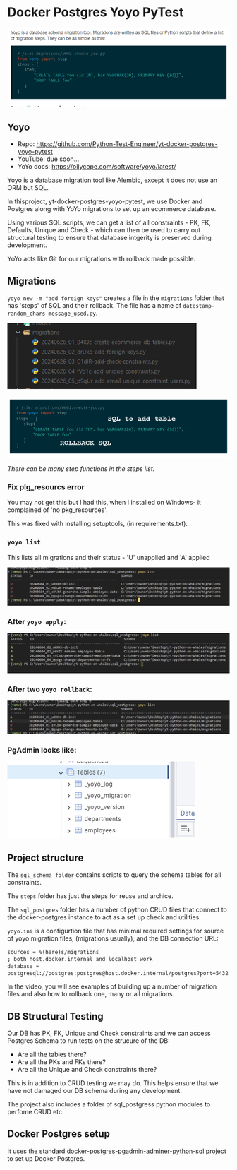 # Docker Postgres Yoyo PyTest

![YoYo](../images/yoyo/yoyo.png 'YoYo')

## Yoyo

- Repo: https://github.com/Python-Test-Engineer/yt-docker-postgres-yoyo-pytest
- YouTube: due soon...
- YoYo docs: https://ollycope.com/software/yoyo/latest/

Yoyo is a database migration tool like Alembic, except it does not use an ORM but SQL.

In thisproject, yt-docker-postgres-yoyo-pytest, we use Docker and Postgres along with YoYo migrations to set up an ecommerce database. 

Using various SQL scripts, we can get a list of all constraints - PK, FK, Defaults, Unique and Check - which can then be used to carry out structural testing to ensure that database intgerity is preserved during development.

YoYo acts like Git for our migrations with rollback made possible.

## Migrations

`yoyo new -m "add foreign keys"` creates a file in the `migrations` folder that has 'steps' of SQL and their rollback. The file has a name of `datestamp-random_chars-message_used.py`.

![MIGRATIONS](../images/yoyo/yoyo-migrations-folder.png  "Migrations")


![STEPS](../images/yoyo/yoyo-steps.png  "steps")

*There can be many step functions in the steps list.*

### Fix plg_resourcs error

You may not get this but I had this, when I installed on Windows- it complained of 'no pkg_resources'.

This was fixed with installing setuptools, (in requirements.txt).

### `yoyo list`

This lists all migrations and their status - 'U' unapplied and 'A' applied

![Initial](../images/yoyo/yoyo-initial.png 'YoYo')

### After `yoyo apply`:

![First Apply](../images/yoyo/yoyo-list-after-apply.png 'YoYo')

### After two `yoyo rollback`:

![Two Rollbacks](../images/yoyo/yoyo-list-after-two-rollbacks.png 'YoYo')

### PgAdmin looks like:

![PgAdmin](../images/yoyo/yoyo-pgadmin.png 'YoYo')

## Project structure

The `sql_schema folder` contains scripts to query the schema tables for all constraints.

The `steps` folder has just the steps for reuse and archice.

The `sql_postgres` folder has a number of python CRUD files that connect to the docker-postgres instance to act as a set up check and utilities.

`yoyo.ini` is a configurtion file that has minimal required settings for source of yoyo migration files, (migrations usually), and the DB connection URL:

```
sources = %(here)s/migrations
; both host.docker.internal and localhost work
database = postgresql://postgres:postgres@host.docker.internal/postgres?port=5432
```

In the video, you will see examples of building up a number of migration files and also how to rollback one, many or all migrations.

## DB Structural Testing

Our DB has PK, FK, Unique and Check constraints and we can access Postgres Schema to run tests on the strucure of the DB:

- Are all the tables there?
- Are all the PKs and FKs there?
- Are all the Unique and Check constraints there?

This is in addition to CRUD testing we may do. This helps ensure that we have not damaged our DB schema during any development.

The project also includes a folder of sql_postgress python modules to perfome CRUD etc.

## Docker Postgres setup

It uses the standard [docker-postgres-pgadmin-adminer-python-sql](https://github.com/Python-Test-Engineer/yt-docker-to-go/tree/main/python-postgres-pgadmin-adminer) project to set up Docker Postgres.

<br>